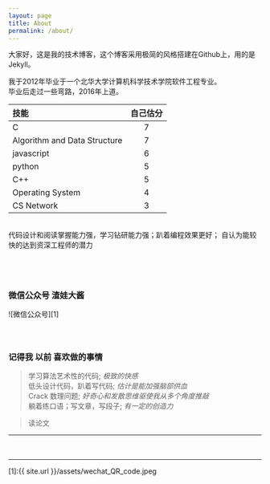 ```yaml
---
layout: page
title: About
permalink: /about/
---
```




大家好，这是我的技术博客，这个博客采用极简的风格搭建在Github上，用的是Jekyll。  


我于2012年毕业于一个北华大学计算机科学技术学院软件工程专业。  
毕业后走过一些弯路，2016年上道。
<br/>

| 技能 | 自己估分 |
| :------ | :------: |
| C | 7 |
| Algorithm and Data Structure | 7 |
| javascript | 6 |
| python | 5 |
| C++ | 5 |
| Operating System | 4 |
| CS Network | 3 |

<br/>
  代码设计和阅读掌握能力强，学习钻研能力强；趴着编程效果更好；  
  自认为能较快的达到资深工程师的潜力  
 <br/>




​    
----

### 微信公众号  渣娃大酱  

![微信公众号][1]  
　　  
　　  

### 记得我 以前 喜欢做的事情

> 学习算法艺术性的代码; *极致的快感*   
> 低头设计代码，趴着写代码; *估计是能加强脑部供血*   
> Crack 数理问题; *好奇心和发散思维驱使我从多个角度推敲*  
> 躺着练口语；写文章，写段子; *有一定的创造力*   

> 读论文  



----
  

　　  

-------------

[1]:{{ site.url }}/assets/wechat_QR_code.jpeg



<!--
我2011年在人人网引擎部【网站架构组，XCE，新鲜事服务器组，搜索组，客户端服务器组】实习。当时那个部门的本科实习生，主要分两类  
　　要留下来的素质和能力都还是不错的。  
　　要继续读书的本科实习生基本上都是保送中科院的。  
部门的有 吉林大学的编程冠亚军，东北师范大学的编程冠亚军，大连理工十佳大学生，厦门大学的十佳。。。 他们本科毕业七八个月后(引擎部拆分)，就在百度阿里做高级职位了(高级研究员，大流量高并发研发组长，C++核心工程师，等等)。  
我实习了7个月，由于个人问题离开。  

I clearly know what have stopped my progress; I just didn't have time and resource to let the professor and doctor help me.
I have been trying to adjust myself for three years, just for pulling up the output level in my potential.   

　　毕业三年里我一直在调整，努力提高我潜力的稳定输出，第一年10~15%，第二年20%，第三年30%~45%；（在美团的时候年薪也逐步涨到27w）。  
After that, finally I save myself from slimy mud in one battle, which last a few month, thank goodness.  
In 2016, I am going to start my new career journey. this year I am going to make something.   
In my past I have used Python, JavaScript, Shell in work. I am also familiar with C/C++.  

I love the artistry of C++ and function programming of JavaScript.    
I love to eat good books, have some cognition.  
I love artistic code, I love program design and crack problem.  

-->
